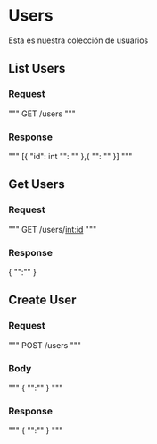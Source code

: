 # Users

Esta es nuestra colección de usuarios 

## List Users

### Request 

"""
GET /users
"""

### Response

"""
[{
    "id": int
    "": ""
},{
    "": ""
}]
"""

## Get Users

### Request

"""
GET /users/<int:id>
"""
### Response
{
    "":""
}

## Create User

### Request

"""
POST /users
"""
### Body
"""
{
    "":""
}
"""
### Response
"""
{
    "":""
}
"""